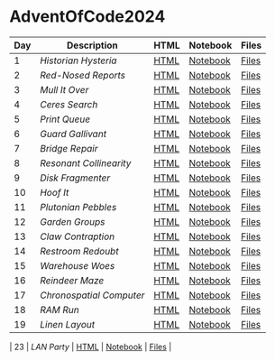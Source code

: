 # AdventOfCode2024


| Day | Description | HTML | Notebook | Files |
| --- | --- | --- | --- | --- |
| 1 | *Historian Hysteria* | [HTML](https://exitingbear.github.io/AdventOfCode2024/Day-1.nb.html) | [Notebook](<Day 1/Day1.Rmd>) | [Files](<Day 1>) |
| 2 | *Red-Nosed Reports* | [HTML](https://exitingbear.github.io/AdventOfCode2024/Day-2.nb.html) | [Notebook](<Day 2/Day2.Rmd>) | [Files](<Day 2>) |
| 3 | *Mull It Over* | [HTML](https://exitingbear.github.io/AdventOfCode2024/Day-3.nb.html) | [Notebook](<Day 3/Day3.Rmd>) | [Files](<Day 3>) |
| 4 | *Ceres Search* | [HTML](https://exitingbear.github.io/AdventOfCode2024/Day-4.nb.html) | [Notebook](<Day 4/Day4.Rmd>) | [Files](<Day 4>) |
| 5 | *Print Queue* | [HTML](https://exitingbear.github.io/AdventOfCode2024/Day-5.nb.html) | [Notebook](<Day 5/Day5.Rmd>) | [Files](<Day 5>) |
| 6 | *Guard Gallivant* | [HTML](https://exitingbear.github.io/AdventOfCode2024/Day-6.nb.html) | [Notebook](<Day 6/Day6.Rmd>) | [Files](<Day 6>) |
| 7 | *Bridge Repair* | [HTML](https://exitingbear.github.io/AdventOfCode2024/Day-7.nb.html) | [Notebook](<Day 7/Day7.Rmd>) | [Files](<Day 7>) |
| 8 | *Resonant Collinearity* | [HTML](https://exitingbear.github.io/AdventOfCode2024/Day-8.nb.html) | [Notebook](<Day 8/Day8.Rmd>) | [Files](<Day 8>) |
| 9 | *Disk Fragmenter* | [HTML](https://exitingbear.github.io/AdventOfCode2024/Day-9.nb.html) | [Notebook](<Day 9/Day9.Rmd>) | [Files](<Day 9>) |
| 10 | *Hoof It* | [HTML](https://exitingbear.github.io/AdventOfCode2024/Day-10.nb.html) | [Notebook](<Day 10/Day10.Rmd>) | [Files](<Day 10>) |
| 11 | *Plutonian Pebbles* | [HTML](https://exitingbear.github.io/AdventOfCode2024/Day-11.nb.html) | [Notebook](<Day 11/Day11.Rmd>) | [Files](<Day 11>) |
| 12 | *Garden Groups* | [HTML](https://exitingbear.github.io/AdventOfCode2024/Day-12.nb.html) | [Notebook](<Day 12/Day12.Rmd>) | [Files](<Day 12>) |
| 13 | *Claw Contraption* | [HTML](https://exitingbear.github.io/AdventOfCode2024/Day-13.nb.html) | [Notebook](<Day 13/Day13.Rmd>) | [Files](<Day 13>) |
| 14 | *Restroom Redoubt* | [HTML](https://exitingbear.github.io/AdventOfCode2024/Day-14.nb.html) | [Notebook](<Day 14/Day14.Rmd>) | [Files](<Day 14>) |
| 15 | *Warehouse Woes* | [HTML](https://exitingbear.github.io/AdventOfCode2024/Day-15.nb.html) | [Notebook](<Day 15/Day15.Rmd>) | [Files](<Day 15>) |
| 16 | *Reindeer Maze* | [HTML](https://exitingbear.github.io/AdventOfCode2024/Day-16.nb.html) | [Notebook](<Day 16/Day16.Rmd>) | [Files](<Day 16>) |
| 17 | *Chronospatial Computer* | [HTML](https://exitingbear.github.io/AdventOfCode2024/Day-17.nb.html) | [Notebook](<Day 17/Day17.Rmd>) | [Files](<Day 17>) |
| 18 | *RAM Run* | [HTML](https://exitingbear.github.io/AdventOfCode2024/Day-18.nb.html) | [Notebook](<Day 18/Day18.Rmd>) | [Files](<Day 18>) |
| 19 | *Linen Layout* | [HTML](https://exitingbear.github.io/AdventOfCode2024/Day-19.nb.html) | [Notebook](<Day 19/Day19.Rmd>) | [Files](<Day 19>) |
<!-- 

| 20 | ** | [HTML](https://exitingbear.github.io/AdventOfCode2024/Day-20.nb.html) | [Notebook](<Day 20/Day20.Rmd>) | [Files](<Day 20>) |
| 21 | ** | [HTML](https://exitingbear.github.io/AdventOfCode2024/Day-21.nb.html) | [Notebook](<Day 21/Day21.Rmd>) | [Files](<Day 21>) |
| 22 | ** | [HTML](https://exitingbear.github.io/AdventOfCode2024/Day-22.nb.html) | [Notebook](<Day 22/Day22.Rmd>) | [Files](<Day 22>) |
 -->
| 23 | *LAN Party* | [HTML](https://exitingbear.github.io/AdventOfCode2024/Day-23.nb.html) | [Notebook](<Day 23/Day23.Rmd>) | [Files](<Day 23>) |
<!-- 
| 24 | ** | [HTML](https://exitingbear.github.io/AdventOfCode2024/Day-24.nb.html) | [Notebook](<Day 24/Day24.Rmd>) | [Files](<Day 24>) |
| 25 | ** | [HTML](https://exitingbear.github.io/AdventOfCode2024/Day-25.nb.html) | [Notebook](<Day 25/Day25.Rmd>) | [Files](<Day 25>) |
 -->
